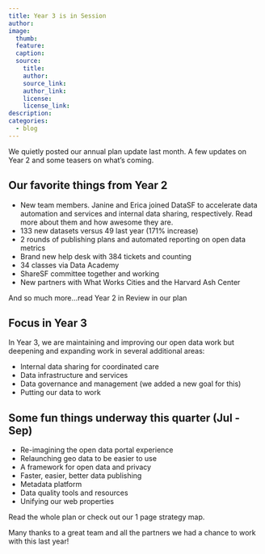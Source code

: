 ```yaml
---
title: Year 3 is in Session
author:
image:
  thumb:
  feature:
  caption:
  source:
    title:
    author:
    source_link:
    author_link:
    license:
    license_link:
description:
categories:
  - blog
---
```



We quietly posted our annual plan update last month. A few updates on Year 2 and some teasers on what’s coming.

## Our favorite things from Year 2

* New team members. Janine and Erica joined DataSF to accelerate data automation and services and internal data sharing, respectively. Read more about them and how awesome they are.
* 133 new datasets versus 49 last year (171% increase)
* 2 rounds of publishing plans and automated reporting on open data metrics
* Brand new help desk with 384 tickets and counting
* 34 classes via Data Academy
* ShareSF committee together and working
* New partners with What Works Cities and the Harvard Ash Center


And so much more…read Year 2 in Review in our plan

## Focus in Year 3

In Year 3, we are maintaining and improving our open data work but deepening and expanding work in several additional areas:

* Internal data sharing for coordinated care
* Data infrastructure and services
* Data governance and management (we added a new goal for this)
* Putting our data to work


## Some fun things underway this quarter (Jul - Sep)

* Re-imagining the open data portal experience
* Relaunching geo data to be easier to use
* A framework for open data and privacy
* Faster, easier, better data publishing
* Metadata platform
* Data quality tools and resources
* Unifying our web properties


Read the whole plan or check out our 1 page strategy map.

Many thanks to a great team and all the partners we had a chance to work with this last year!